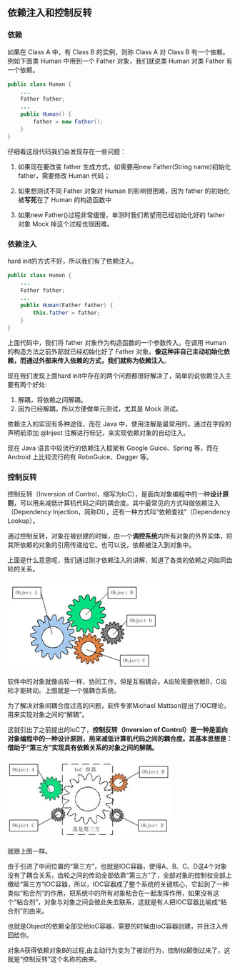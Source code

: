 ## 依赖注入和控制反转

### 依赖
如果在 Class A 中，有 Class B 的实例，则称 Class A 对 Class B 有一个依赖。例如下面类 Human 中用到一个 Father 对象，我们就说类 Human 对类 Father 有一个依赖。

``` java
public class Human {
    ...
    Father father;
    ...
    public Human() {
        father = new Father();
    }
}
```

仔细看这段代码我们会发现存在一些问题：
1. 如果现在要改变 father 生成方式，如需要用new Father(String name)初始化 father，需要修改 Human 代码；

2. 如果想测试不同 Father 对象对 Human 的影响很困难，因为 father 的初始化被**写死**在了 Human 的构造函数中

3. 如果new Father()过程非常缓慢，单测时我们希望用已经初始化好的 father 对象 Mock 掉这个过程也很困难。


### 依赖注入
hard init的方式不好，所以我们有了依赖注入。

``` java
public class Human {
    ...
    Father father;
    ...
    public Human(Father father) {
        this.father = father;
    }
}
```


上面代码中，我们将 father 对象作为构造函数的一个参数传入。在调用 Human 的构造方法之前外部就已经初始化好了 Father 对象。**像这种非自己主动初始化依赖，而通过外部来传入依赖的方式，我们就称为依赖注入**。

现在我们发现上面hard init中存在的两个问题都很好解决了，简单的说依赖注入主要有两个好处:

1. 解耦，将依赖之间解耦。
2. 因为已经解耦，所以方便做单元测试，尤其是 Mock 测试。

依赖注入的实现有多种途径，而在 Java 中，使用注解是最常用的。通过在字段的声明前添加 \@Inject 注解进行标记，来实现依赖对象的自动注入。

现在 Java 语言中较流行的依赖注入框架有 Google Guice、Spring 等，而在 Android 上比较流行的有 RoboGuice、Dagger 等。

### 控制反转
控制反转（Inversion of Control，缩写为IoC），是面向对象编程中的一种**设计原则**，可以用来减低计算机代码之间的耦合度。其中最常见的方式叫做依赖注入（Dependency Injection，简称DI），还有一种方式叫“依赖查找”（Dependency Lookup）。

通过控制反转，对象在被创建的时候，由一个**调控系统**内所有对象的外界实体，将其所依赖的对象的引用传递给它。也可以说，依赖被注入到对象中。

上面是什么意思呢，我们通过刚才依赖注入的讲解，知道了各类的依赖之间如同齿轮的关系。

![](image/ioc0.jpg)

软件中的对象就像齿轮一样，协同工作，但是互相耦合。A齿轮需要依赖B，C齿轮才能转动。上图就是一个强耦合系统。

为了解决对象间耦合度过高的问题，软件专家Michael Mattson提出了IOC理论，用来实现对象之间的“解耦”。

这就引出了之前提出的IoC了，**控制反转（Inversion of Control）是一种是面向对象编程中的一种设计原则，用来减低计算机代码之间的耦合度。其基本思想是：借助于“第三方”实现具有依赖关系的对象之间的解耦。**

![](image/ioc1.jpg)

就跟上图一样。

由于引进了中间位置的“第三方”，也就是IOC容器，使得A、B、C、D这4个对象没有了耦合关系，齿轮之间的传动全部依靠“第三方”了，全部对象的控制权全部上缴给“第三方”IOC容器，所以，IOC容器成了整个系统的关键核心，它起到了一种类似“粘合剂”的作用，把系统中的所有对象粘合在一起发挥作用，如果没有这个“粘合剂”，对象与对象之间会彼此失去联系，这就是有人把IOC容器比喻成“粘合剂”的由来。

也就是Object的依赖全部交给IoC容器，需要的时候由IoC容器创建，并且注入传回给你。

对象A获得依赖对象B的过程,由主动行为变为了被动行为，控制权颠倒过来了，这就是“控制反转”这个名称的由来。
